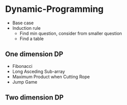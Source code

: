 # Dynamic-Programming
  - Base case
  - Induction rule
    - Find min question, consider from smaller question 
    - Find a table
   
## One dimension DP 
   - Fibonacci 
   - Long Asceding Sub-array
   - Maximum Product when Cutting Rope
   - Jump Game
   
## Two dimension DP 
